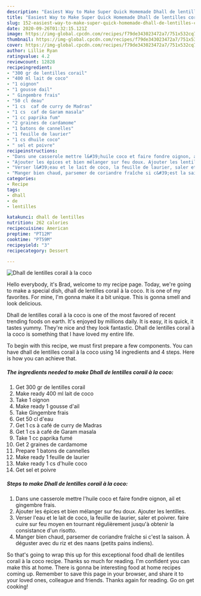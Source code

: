 ```yaml
---
description: "Easiest Way to Make Super Quick Homemade Dhall de lentilles corail à la coco"
title: "Easiest Way to Make Super Quick Homemade Dhall de lentilles corail à la coco"
slug: 152-easiest-way-to-make-super-quick-homemade-dhall-de-lentilles-corail-a-la-coco
date: 2020-09-26T01:32:15.121Z
image: https://img-global.cpcdn.com/recipes/f79de343023472a7/751x532cq70/dhall-de-lentilles-corail-a-la-coco-photo-principale-de-la-recette.jpg
thumbnail: https://img-global.cpcdn.com/recipes/f79de343023472a7/751x532cq70/dhall-de-lentilles-corail-a-la-coco-photo-principale-de-la-recette.jpg
cover: https://img-global.cpcdn.com/recipes/f79de343023472a7/751x532cq70/dhall-de-lentilles-corail-a-la-coco-photo-principale-de-la-recette.jpg
author: Lillie Ryan
ratingvalue: 4.2
reviewcount: 12828
recipeingredient:
- "300 gr de lentilles corail"
- "400 ml lait de coco"
- "1 oignon"
- "1 gousse dail"
- " Gingembre frais"
- "50 cl deau"
- "1 cs  caf de curry de Madras"
- "1 cs  caf de Garam masala"
- "1 cc paprika fum"
- "2 graines de cardamome"
- "1 batons de cannelles"
- "1 feuille de laurier"
- "1 cs dhuile coco"
- " sel et poivre"
recipeinstructions:
- "Dans une casserole mettre l&#39;huile coco et faire fondre oignon, ail et gingembre frais."
- "Ajouter les épices et bien mélanger sur feu doux. Ajouter les lentilles."
- "Verser l&#39;eau et le lait de coco, la feuille de laurier, saler et poivrer. faire cuire sur feu moyen en tournant régulièrement jusqu&#39;à obtenir la consistance d&#39;un risotto."
- "Manger bien chaud, parsemer de coriandre fraîche si c&#39;est la saison. À déguster avec du riz et des naans (petits pains indiens)."
categories:
- Recipe
tags:
- dhall
- de
- lentilles

katakunci: dhall de lentilles 
nutrition: 262 calories
recipecuisine: American
preptime: "PT12M"
cooktime: "PT59M"
recipeyield: "3"
recipecategory: Dessert

---
```



![Dhall de lentilles corail à la coco](https://img-global.cpcdn.com/recipes/f79de343023472a7/751x532cq70/dhall-de-lentilles-corail-a-la-coco-photo-principale-de-la-recette.jpg)

Hello everybody, it's Brad, welcome to my recipe page. Today, we're going to make a special dish, dhall de lentilles corail à la coco. It is one of my favorites. For mine, I'm gonna make it a bit unique. This is gonna smell and look delicious.

Dhall de lentilles corail à la coco is one of the most favored of recent trending foods on earth. It's enjoyed by millions daily. It is easy, it is quick, it tastes yummy. They're nice and they look fantastic. Dhall de lentilles corail à la coco is something that I have loved my entire life.




To begin with this recipe, we must first prepare a few components. You can have dhall de lentilles corail à la coco using 14 ingredients and 4 steps. Here is how you can achieve that.

<!--inarticleads1-->

##### The ingredients needed to make Dhall de lentilles corail à la coco:

1. Get 300 gr de lentilles corail
1. Make ready 400 ml lait de coco
1. Take 1 oignon
1. Make ready 1 gousse d&#39;ail
1. Take  Gingembre frais
1. Get 50 cl d&#39;eau
1. Get 1 cs à café de curry de Madras
1. Get 1 cs à café de Garam masala
1. Take 1 cc paprika fumé
1. Get 2 graines de cardamome
1. Prepare 1 batons de cannelles
1. Make ready 1 feuille de laurier
1. Make ready 1 cs d&#39;huile coco
1. Get  sel et poivre




<!--inarticleads2-->

##### Steps to make Dhall de lentilles corail à la coco:

1. Dans une casserole mettre l&#39;huile coco et faire fondre oignon, ail et gingembre frais.
1. Ajouter les épices et bien mélanger sur feu doux. Ajouter les lentilles.
1. Verser l&#39;eau et le lait de coco, la feuille de laurier, saler et poivrer. faire cuire sur feu moyen en tournant régulièrement jusqu&#39;à obtenir la consistance d&#39;un risotto.
1. Manger bien chaud, parsemer de coriandre fraîche si c&#39;est la saison. À déguster avec du riz et des naans (petits pains indiens).




So that's going to wrap this up for this exceptional food dhall de lentilles corail à la coco recipe. Thanks so much for reading. I'm confident you can make this at home. There is gonna be interesting food at home recipes coming up. Remember to save this page in your browser, and share it to your loved ones, colleague and friends. Thanks again for reading. Go on get cooking!
